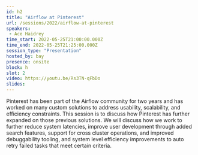 ```yaml
---
id: h2
title: "Airflow at Pinterest"
url: /sessions/2022/airflow-at-pinterest
speakers:
 - Ace Haidrey
time_start: 2022-05-25T21:00:00.000Z
time_end: 2022-05-25T21:25:00.000Z
session_type: "Presentation"
hosted_by: bay
presence: onsite
block: h
slot: 2
video: https://youtu.be/Rs3TN-qFbDo
slides: 
---
```


Pinterest has been part of the Airflow community for two years and has worked on many custom solutions to address usability, scalability, and efficiency constraints. This session is to discuss how Pinterest has further expanded on those previous solutions. We will discuss how we work to further reduce system latencies, improve user development through added search features, support for cross cluster operations, and improved debuggability tooling, and system level efficiency improvements to auto retry failed tasks that meet certain criteria.